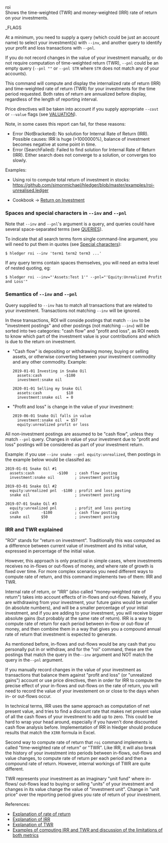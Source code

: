 roi\
Shows the time-weighted (TWR) and money-weighted (IRR) rate of return
on your investments.

_FLAGS

At a minimum, you need to supply a query (which could be just an
account name) to select your investment(s) with `--inv`, and another
query to identify your profit and loss transactions with `--pnl`.

If you do not record changes in the value of your investment manually,
or do not require computation of time-weighted return (TWR), `--pnl`
could be an empty query (`--pnl ""` or `--pnl STR` where `STR` does
not match any of your accounts).

This command will compute and display the internalized rate of return
(IRR) and time-weighted rate of return (TWR) for your investments for
the time period requested. Both rates of return are annualized before
display, regardless of the length of reporting interval.

Price directives will be taken into account if you supply appropriate
`--cost` or `--value` flags (see [VALUATION](https://hledger.org/hledger.html#valuation)).

Note, in some cases this report can fail, for these reasons:

- Error (NotBracketed): No solution for Internal Rate of Return (IRR).
  Possible causes: IRR is huge (>1000000%), balance of investment becomes negative at some point in time.
- Error (SearchFailed): Failed to find solution for Internal Rate of Return (IRR).
  Either search does not converge to a solution, or converges too slowly.

Examples:

- Using roi to compute total return of investment in stocks:
https://github.com/simonmichael/hledger/blob/master/examples/roi-unrealised.ledger

- Cookbook -> [Return on Investment](return-on-investment.html)

### Spaces and special characters in `--inv` and `--pnl`

Note that `--inv` and `--pnl`'s argument is a query, and queries could have several space-separated terms (see [QUERIES](https://hledger.org/hledger.html#queries)).

To indicate that all search terms form single command-line argument, you will need to put them in quotes (see [Special characters](https://hledger.org/hledger.html#special-characters)):

```shell
$ hledger roi --inv 'term1 term2 term3 ...'
```

If any query terms contain spaces themselves, you will need an extra level of nested quoting, eg:

```shell
$ hledger roi --inv="'Assets:Test 1'" --pnl="'Equity:Unrealized Profit and Loss'"
```

### Semantics of `--inv` and `--pnl`

Query supplied to `--inv` has to match all transactions that are
related to your investment. Transactions not matching `--inv` will be
ignored.

In these transactions, ROI will conside postings that match `--inv` to
be "investment postings" and other postings (not matching `--inv`)
will be sorted into two categories: "cash flow" and "profit and loss",
as ROI needs to know which part of the investment value is your
contributions and which is due to the return on investment.


- "Cash flow" is depositing or withdrawing money, buying or selling
assets, or otherwise converting between your investment commodity and
any other commodity. Example:

    ```
    2019-01-01 Investing in Snake Oil
      assets:cash          -$100
      investment:snake oil

    2020-01-01 Selling my Snake Oil
      assets:cash           $10
      investment:snake oil  = 0
    ```

- "Profit and loss" is change in the value of your investment:

    ```
    2019-06-01 Snake Oil falls in value
      investment:snake oil  = $57
      equity:unrealized profit or loss
    ```

All non-investment postings are assumed to be "cash flow", unless they
match `--pnl` query. Changes in value of your investment due to
"profit and loss" postings will be considered as part of your
investment return.

Example: if you use `--inv snake --pnl equity:unrealized`, then
postings in the example below would be classifed as:

```
2019-01-01 Snake Oil #1
  assets:cash          -$100   ; cash flow posting
  investment:snake oil         ; investment posting

2019-03-01 Snake Oil #2
  equity:unrealized pnl  -$100 ; profit and loss posting
  snake oil                    ; investment posting

2019-07-01 Snake Oil #3
  equity:unrealized pnl        ; profit and loss posting
  cash          -$100          ; cash flow posting
  snake oil     $50            ; investment posting
```


### IRR and TWR explained

"ROI" stands for "return on investment". Traditionally this was
computed as a difference between current value of investment and its
initial value, expressed in percentage of the initial value.

However, this approach is only practical in simple cases, where
investments receives no in-flows or out-flows of money, and where rate
of growth is fixed over time. For more complex scenarios you need
different ways to compute rate of return, and this command implements
two of them: IRR and TWR.

Internal rate of return, or "IRR" (also called "money-weighted rate of
return") takes into account effects of in-flows and out-flows.
Naively, if you are withdrawing from your investment, your future
gains would be smaller (in absolute numbers), and will be a smaller
percentage of your initial investment, and if you are adding to your
investment, you will receive bigger absolute gains (but probably at
the same rate of return). IRR is a way to compute rate of return for
each period between in-flow or out-flow of money, and then combine
them in a way that gives you a compound annual rate of return that investment
is expected to generate.

As mentioned before, in-flows and out-flows would be any cash that you
personally put in or withdraw, and for the "roi" command, these are
the postings that match the query in the`--inv` argument and NOT
match the query in the`--pnl` argument.

If you manually record changes in the value of your investment as
transactions that balance them against "profit and loss" (or
"unrealized gains") account or use price directives, then in order for
IRR to compute the precise effect of your in-flows and out-flows on
the rate of return, you will need to record the value of your
investement on or close to the days when in- or out-flows occur.

In technical terms, IRR uses the same approach as computation of net
present value, and tries to find a discount rate that makes net
present value of all the cash flows of your investment to add up to
zero. This could be hard to wrap your head around, especially if you
haven't done discounted cash flow analysis before. Implementation of
IRR in hledger should produce results that match the `XIRR` formula in
Excel.

Second way to compute rate of return that `roi` command implements is
called "time-weighted rate of return" or "TWR". Like IRR, it will also
break the history of your investment into periods between in-flows,
out-flows and value changes, to compute rate of return per each period
and then a compound rate of return. However, internal workings of TWR
are quite different.

TWR represents your investment as an imaginary "unit fund" where in-flows/
out-flows lead to buying or selling "units" of your investment and changes in
its value change the value of "investment unit". Change in "unit price" over the
reporting period gives you rate of return of your investment.

References:
* [Explanation of rate of return](https://www.investopedia.com/terms/r/rateofreturn.asp)
* [Explanation of IRR](https://www.investopedia.com/terms/i/irr.asp)
* [Explanation of TWR](https://www.investopedia.com/terms/t/time-weightedror.asp)
* [Examples of computing IRR and TWR and discussion of the limitations of both metrics](https://blog.commonwealth.com/measuring-portfolio-performance-twr-vs.-irr)

